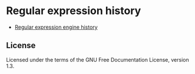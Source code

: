# Regular expression history

- [Regular expression engine history](history.md)

## License

Licensed under the terms of the GNU Free Documentation License, version 1.3.
